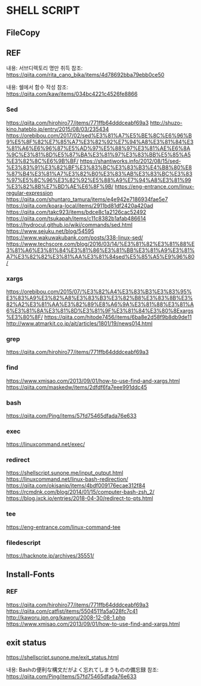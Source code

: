 # SHELL SCRIPT

## FileCopy



## REF
내용: 서브디렉토리 명만 취득
참조: https://qiita.com/rita_cano_bika/items/4d78692bba79ebb0ce50

내용: 쉘에서 함수 작성
참조: https://qiita.com/kaw/items/034bc4221c4526fe8866

### Sed
https://qiita.com/hirohiro77/items/771ffb64dddceabf69a3
http://shuzo-kino.hateblo.jp/entry/2015/08/03/235434
https://orebibou.com/2017/02/sed%E3%81%A7%E5%BE%8C%E6%96%B9%E5%8F%82%E7%85%A7%E3%82%92%E7%94%A8%E3%81%84%E3%81%A6%E6%96%87%E5%AD%97%E5%88%97%E3%81%AE%E6%8A%9C%E3%81%8D%E5%87%BA%E3%81%97%E3%83%BB%E5%85%A5%E3%82%8C%E6%9B%BF/
https://shantiworks.info/2012/08/15/sed-%E3%83%91%E3%82%BF%E3%83%BC%E3%83%B3%E4%B8%80%E8%87%B4%E3%81%A7%E3%82%B0%E3%83%AB%E3%83%BC%E3%83%97%E5%8C%96%E3%82%92%E5%88%A9%E7%94%A8%E3%81%99%E3%82%8B%E7%BD%AE%E6%8F%9B/
https://eng-entrance.com/linux-regular-expression
https://qiita.com/shuntaro_tamura/items/e4e942e7186934fae5e7
https://qiita.com/koara-local/items/2911bd81df2420a420ad
https://qiita.com/takc923/items/bdce8c1a2126cac52492
https://qiita.com/tsukapah/items/c11c8382b1afab486614
https://hydrocul.github.io/wiki/commands/sed.html
https://www.sejuku.net/blog/54595
https://www.wakuwakubank.com/posts/338-linux-sed/
https://www.techscore.com/blog/2016/03/14/%E3%81%82%E3%81%88%E3%81%A6%E3%81%84%E3%81%86%E3%81%BB%E3%81%A9%E3%81%A7%E3%82%82%E3%81%AA%E3%81%84sed%E5%85%A5%E9%96%80/

### xargs
https://orebibou.com/2015/07/%E3%82%A4%E3%83%B3%E3%83%95%E3%83%A9%E3%82%A8%E3%83%B3%E3%82%B8%E3%83%8B%E3%82%A2%E3%81%AA%E3%82%89%E8%A6%9A%E3%81%88%E3%81%A6%E3%81%8A%E3%81%8D%E3%81%9F%E3%81%84%E3%80%8Exargs%E3%80%8F/
https://qiita.com/hitode7456/items/6ba8e2d58f9b8db9de11
http://www.atmarkit.co.jp/ait/articles/1801/19/news014.html

### grep
https://qiita.com/hirohiro77/items/771ffb64dddceabf69a3

### find
https://www.xmisao.com/2013/09/01/how-to-use-find-and-xargs.html
https://qiita.com/maskedw/items/2dfdf6fa7eee991ddc45

### bash
https://qiita.com/Ping/items/57fd75465dfada76e633

### exec
https://linuxcommand.net/exec/

### redirect
https://shellscript.sunone.me/input_output.html
https://linuxcommand.net/linux-bash-redirection/
https://qiita.com/okisanjp/items/4bdf009176ecae312f84
https://rcmdnk.com/blog/2014/01/15/computer-bash-zsh_2/
https://blog.jxck.io/entries/2018-04-30/redirect-to-pts.html

### tee
https://eng-entrance.com/linux-command-tee

### filedescript
https://hacknote.jp/archives/35551/

## Install-Fonts
### REF
https://qiita.com/hirohiro77/items/771ffb64dddceabf69a3
https://qiita.com/catfist/items/5504511fa5a028fc7c41
http://kaworu.jpn.org/kaworu/2008-12-08-1.php
https://www.xmisao.com/2013/09/01/how-to-use-find-and-xargs.html

## exit status
https://shellscript.sunone.me/exit_status.html

내용: Bashの便利な構文だがよく忘れてしまうものの備忘録
참조: https://qiita.com/Ping/items/57fd75465dfada76e633
